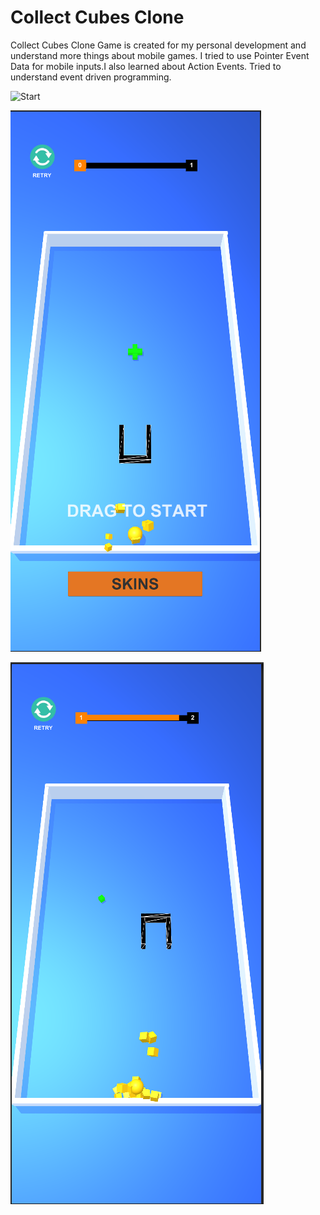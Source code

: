 # Collect Cubes Clone
Collect Cubes Clone Game is created for my personal development and understand more things about mobile games. I tried to use Pointer Event Data for mobile inputs.I also learned about Action Events. Tried to understand event driven programming.

![Start](/Images/GamePlayGif.gif)


![Start](/Images/GameStartScreen.PNG)


![Start](/Images/InGameScreen.PNG)
